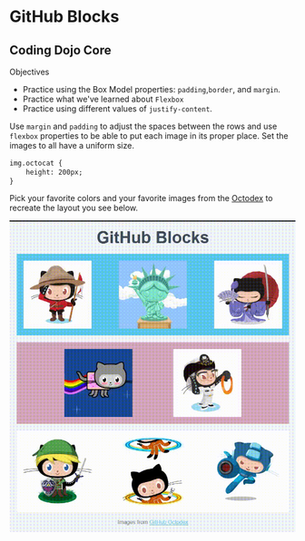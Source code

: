 # GitHub Blocks

## Coding Dojo Core

Objectives

* Practice using the Box Model properties: ```padding```,```border```, and ```margin```.
* Practice what we've learned about ```Flexbox```
* Practice using different values of ```justify-content```.


Use ```margin``` and ```padding``` to adjust the spaces between the rows and use ```flexbox``` properties to be able to put each image in its proper place. Set the images to all have a uniform size.

```
img.octocat {
    height: 200px;
}
```

Pick your favorite colors and your favorite images from the [Octodex](https://octodex.github.com/) to recreate the layout you see below.

![reference](./reference.gif)

